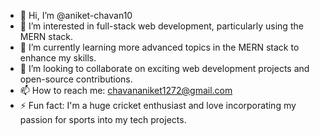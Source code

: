 - 👋 Hi, I’m @aniket-chavan10
- 👀 I’m interested in full-stack web development, particularly using the MERN stack.
- 🌱 I’m currently learning more advanced topics in the MERN stack to enhance my skills.
- 💞️ I’m looking to collaborate on exciting web development projects and open-source contributions.
- 📫 How to reach me: chavananiket1272@gmail.com
- ⚡ Fun fact: I'm a huge cricket enthusiast and love incorporating my passion for sports into my tech projects.

<!---
aniket-chavan10/aniket-chavan10 is a ✨ special ✨ repository because its `README.md` (this file) appears on your GitHub profile.
You can click the Preview link to take a look at your changes.
--->
